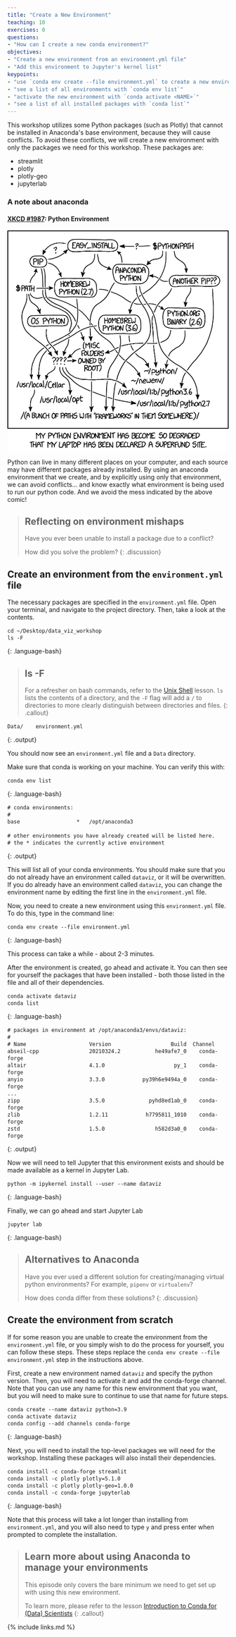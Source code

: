 ```yaml
---
title: "Create a New Environment"
teaching: 10
exercises: 0
questions:
- "How can I create a new conda environment?"
objectives:
- "Create a new environment from an environment.yml file"
- "Add this environment to Jupyter's kernel list"
keypoints:
- "use `conda env create --file environment.yml` to create a new environment from a YAML file"
- "see a list of all environments with `conda env list`"
- "activate the new environment with `conda activate <NAME>`"
- "see a list of all installed packages with `conda list`"
---
```


This workshop utilizes some Python packages (such as Plotly) that cannot be installed in Anaconda's base environment, because they will cause conflicts. To avoid these conflicts, we will create a new environment with only the packages we need for this workshop. These packages are:
* streamlit
* plotly
* plotly-geo
* jupyterlab

### A note about anaconda
#### [XKCD #1987](https://xkcd.com/1987/): Python Environment

![XKCD 1987: Python Environment](../fig/xkcd_python_environment.png)

Python can live in many different places on your computer, and each source may have different packages already installed. 
By using an anaconda environment that we create, and by explicitly using only that environment, we can avoid conflicts...
and know exactly what environment is being used to run our python code. And we avoid the mess indicated by the above comic!

> ## Reflecting on environment mishaps
> Have you ever been unable to install a package due to a conflict?
>
> How did you solve the problem?
{: .discussion}

## Create an environment from the `environment.yml` file

The necessary packages are specified in the `environment.yml` file. 
Open your terminal, and navigate to the project directory. Then, take a look at the contents.

~~~
cd ~/Desktop/data_viz_workshop
ls -F
~~~
{: .language-bash}

> ## ls -F
> For a refresher on bash commands, refer to the [Unix Shell](http://swcarpentry.github.io/shell-novice/) lesson. 
> `ls` lists the contents of a directory, and the `-F` flag will add a `/` to directories to more clearly distinguish between directories and files.
{: .callout}

~~~
Data/    environment.yml
~~~
{: .output}

You should now see an `environment.yml` file and a `Data` directory.

Make sure that conda is working on your machine. You can verify this with: 

~~~
conda env list
~~~
{: .language-bash}

~~~
# conda environments:
#
base                  *   /opt/anaconda3

# other environments you have already created will be listed here.
# the * indicates the currently active environment
~~~
{: .output}

This will list all of your conda environments. You should make sure that you do not already have an environment called `dataviz`, or it will be overwritten. If you do already have an environment called `dataviz`, you can change the environment name by editing the first line in the `environment.yml` file.

Now, you need to create a new environment using this `environment.yml` file. To do this, type in the command line:

~~~
conda env create --file environment.yml
~~~
{: .language-bash}

This process can take a while - about 2-3 minutes.

After the environment is created, go ahead and activate it. You can then see for yourself the packages that have been installed - both those listed in the file and all of their dependencies.

~~~
conda activate dataviz
conda list
~~~
{: .language-bash}

~~~
# packages in environment at /opt/anaconda3/envs/dataviz:
#
# Name                    Version                   Build  Channel
abseil-cpp                20210324.2           he49afe7_0    conda-forge
altair                    4.1.0                      py_1    conda-forge
anyio                     3.3.0            py39h6e9494a_0    conda-forge
...
zipp                      3.5.0              pyhd8ed1ab_0    conda-forge
zlib                      1.2.11            h7795811_1010    conda-forge
zstd                      1.5.0                h582d3a0_0    conda-forge
~~~
{: .output}

Now we will need to tell Jupyter that this environment exists and should be made available as a kernel in Jupyter Lab.

~~~
python -m ipykernel install --user --name dataviz
~~~
{: .language-bash}

Finally, we can go ahead and start Jupyter Lab

~~~
jupyter lab
~~~
{: .language-bash}

> ## Alternatives to Anaconda
> Have you ever used a different solution for creating/managing virtual python environments?
> For example, `pipenv` or `virtualenv`?
>
> How does conda differ from these solutions?
{: .discussion}

## Create the environment from scratch

If for some reason you are unable to create the environment from the `environment.yml` file, or you simply wish to do the process for yourself, you can follow these steps. These steps replace the `conda env create --file environment.yml` step in the instructions above.

First, create a new environment named `dataviz` and specify the python version.
Then, you will need to activate it and add the conda-forge channel.
Note that you can use any name for this new environment that you want, but you will need to make sure to continue to use that name for future steps.

~~~
conda create --name dataviz python=3.9
conda activate dataviz
conda config --add channels conda-forge
~~~
{: .language-bash}

Next, you will need to install the top-level packages we will need for the workshop. Installing these packages will also install their dependencies.

~~~
conda install -c conda-forge streamlit
conda install -c plotly plotly=5.1.0
conda install -c plotly plotly-geo=1.0.0
conda install -c conda-forge jupyterlab
~~~
{: .language-bash}

Note that this process will take a lot longer than installing from `environment.yml`, and you will also need to type `y` and press enter when prompted to complete the installation.

> ## Learn more about using Anaconda to manage your environments
> This episode only covers the bare minimum we need to get set up with using this new environment.
>
> To learn more, please refer to the lesson [Introduction to Conda for (Data) Scientists](https://carpentries-incubator.github.io/introduction-to-conda-for-data-scientists/)
{: .callout}

{% include links.md %}

